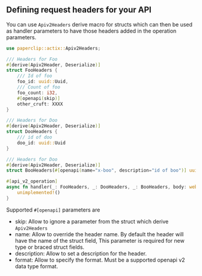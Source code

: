 ## Defining request headers for your API

You can use `Apiv2Headers` derive macro for structs which can then be used as handler parameters to have those headers added in the operation parameters.

```rust
use paperclip::actix::Apiv2Headers;

/// Headers for Foo
#[derive(Apiv2Header, Deserialize)]
struct FooHeaders {
    /// Id of foo
    foo_id: uuid::Uuid,
    /// Count of foo
    foo_count: i32,
    #[openapi(skip)]
    other_cruft: XXXX
}

/// Headers for Doo
#[derive(Apiv2Header, Deserialize)]
struct DooHeaders {
    /// id of doo
    doo_id: uuid::Uuid
}

/// Headers for Doo
#[derive(Apiv2Header, Deserialize)]
struct BooHeaders(#[openapi(name="x-boo", description="id of boo")] uuid::Uuid);

#[api_v2_operation]
async fn handler(_: FooHeaders, _: DooHeaders, _: BooHeaders, body: web::Json<X>) -> web::Json<X> {
    unimplemented!()
}
```

Supported `#[openapi]` parameters are 
- skip: Allow to ignore a parameter from the struct which derive `Apiv2Headers`
- name: Allow to override the header name. By default the header will have the name of the struct field, This parameter is required for new type or braced struct fields.
- description: Allow to set a description for the header.
- format: Allow to specify the format. Must be a supported openapi v2 data type format.
